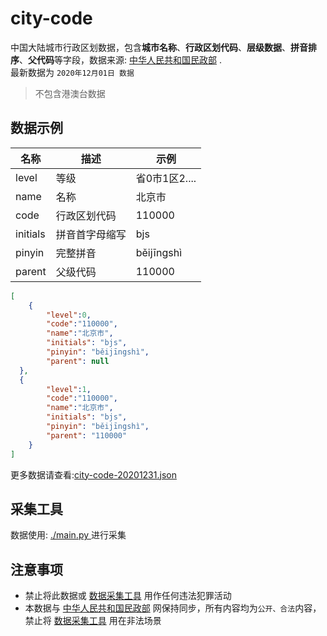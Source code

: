# city-code

中国大陆城市行政区划数据，包含**城市名称**、**行政区划代码**、**层级数据**、**拼音排序**、**父代码**等字段，数据来源: [中华人民共和国民政部](http://www.mca.gov.cn/article/sj/xzqh/1980/) .  
最新数据为 ``2020年12月01日 数据``

> 不包含港澳台数据

## 数据示例


| 名称  | 描述         | 示例          |
| ----- | ------------ | ------------- |
| level | 等级         | 省0市1区2.... |
| name  | 名称         | 北京市        |
| code  | 行政区划代码 | 110000        |
| initials  | 拼音首字母缩写 | bjs       |
| pinyin  | 完整拼音 | běijīngshì       |
| parent  | 父级代码 | 110000       |

````json
[
	{
        "level":0,
        "code":"110000",
        "name":"北京市",
        "initials": "bjs",
        "pinyin": "běijīngshì",
        "parent": null
  },
  {
        "level":1,
        "code":"110000",
        "name":"北京市",
        "initials": "bjs",
        "pinyin": "běijīngshì",
        "parent": "110000"
    }
]
````

更多数据请查看:[city-code-20201231.json](./city-code-20201201.json)

## 采集工具

数据使用: [./main.py ](./main.py)进行采集



## 注意事项

* 禁止将此数据或 [数据采集工具](#采集工具) 用作任何违法犯罪活动
* 本数据与 [中华人民共和国民政部](http://www.mca.gov.cn/article/sj/xzqh/1980/) 网保持同步，所有内容均为``公开、合法``内容，禁止将 [数据采集工具](#采集工具) 用在非法场景